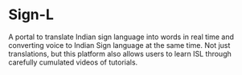 # Sign-L
A portal to translate Indian sign language into words in real time and converting voice to Indian Sign language at the same time. Not just translations, but this platform also allows users to learn ISL through carefully cumulated videos of tutorials.
